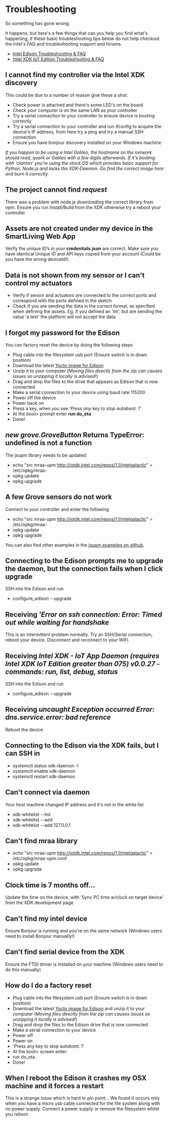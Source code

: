 # Troubleshooting
So something has gone wrong.

It happens, but here's a few things that can you help you find what's happening, if these basic troubleshooting tips below do not help checkout the Intel's FAQ and troubleshooting support and forums.

- [Intel Edison Troubleshooting & FAQ](https://software.intel.com/en-us/articles/intel-edison-troubleshooting-and-faq)
- [Intel XDK IoT Edition Troubleshooting & FAQ](https://software.intel.com/en-us/articles/intel-xdk-iot-edition-troubleshooting-and-faq)

## I cannot find my controller via the Intel XDK discovery
This could be due to a number of reason give these a shot:
- Check power is attached and there's some LED's on the board
- Check your computer is on the same LAN as your controller
- Try a serial connection to your controller to ensure device is booting correctly
- Try a serial connection to your controller and run ifconfig to acquire the device's IP address, from here try a ping and try a manual SSH connection
- Ensure you have bonjour discovery installed on your Windows machine

*If you happen to be using a Intel Galileo, the hostname on the network should read, quark or Galileo with a few digits afterwards. If it's booting with 'clanton' you're using the stock OS which provides basic support for Python, Node.js and lacks the XDK-Daemon. Go find the correct image here and burn it correctly.*


## The project cannot find *request*
There was a problem with node.js downloading the correct library from npm. Ensure you run Install/Build from the XDK otherwise try a reboot your controller 

## Assets are not created under my device in the SmartLiving Web App

Verify the unique ID’s in your **credentials.json** are correct. Make sure you have identical Unique ID and API keys copied from your account (Could be you have the wrong deviceId!).

## Data is not shown from my sensor or I can't control my actuators

- Verify if sensor and actuators are connected to the correct ports and correspond with the ports defined in the sketch 
- Check if you are sending the data in the correct format, as specified when defining the assets. Eg. if you defined an 'int', but are sending the value 'a test' the platform will not accept the data

## I forgot my password for the Edison
You can factory reset the device by doing the following steps

- Plug cable into the filesystem usb port (Ensure switch is in down position)
- Download the latest [Yocto image for Edison](http://downloadmirror.intel.com/24698/eng/edison-image-ww05-15.zip)
- Unzip it to your computer (*Moving files directly from the zip can causes issues so unzipping it locally is advised!*)
- Drag and drop the files to the drive that appears as Edison that is now connected
- Make a serial connection to your device using baud rate 115200
- Power off the device
- Power back on
- Press a key, when you see *'Press any key to stop autoboot: 1'* 
- At the *boot>* prompt enter **run do_ota**
- Done!

## *new grove.GroveButton* Returns TypeError: undefined is not a function  
The jsupm library needs to be updated\:

- echo "src mraa-upm http://iotdk.intel.com/repos/1.1/intelgalactic" > /etc/opkg/mraa-
- opkg update
- opkg upgrade

## A few Grove sensors do not work

Connect to your controller and enter the following

- echo "src mraa-upm http://iotdk.intel.com/repos/1.1/intelgalactic" > /etc/opkg/mraa-
- opkg update
- opkg upgrade

You can also find other examples in the [jsupm examples on github](https://github.com/intel-iot-devkit/upm/tree/master/examples/javascript).


## Connecting to the Edison prompts me to upgrade the daemon, but the connection fails when I click upgrade

SSH into the Edison and run

  - configure_edison --upgrade
  
## Receiving *'Error on ssh connection: Error: Timed out while waiting for handshake*

This is an intermittent problem normally. Try an SSH/Serial connection, reboot your device. Disconnect and reconnect to your WiFi.

## Receiving *Intel XDK - IoT App Daemon (requires Intel XDK IoT Edition greater than 075) v0.0.27 - commands: run, list, debug, status*

SSH into the Edison and run

  - configure_edison --upgrade

## Receiving *uncaught Exception occurred Error: dns.service.error: bad reference* 

Reboot the device 

## Connecting to the Edison via the XDK fails, but I can SSH in

  - systemctl status xdk-daemon -l
  - systemctl enable xdk-daemon
  - systemctl restart xdk-daemon

## Can't connect via daemon
Your host machine changed IP address and it's not in the white list

  - xdk-whitelist --list 
  - xdk-whitelist --add <Your ip address>
  - xdk-whitelist --add 127.0.0.1

## Can't find mraa library

  - echo "src mraa-upm http://iotdk.intel.com/repos/1.1/intelgalactic" > /etc/opkg/mraa-upm.conf
  - opkg update
  - opkg upgrade

## Clock time is 7 months off...
Update the time on the device, with 'Sync PC time w/clock on target device' from the XDK development page

## Can't find my intel device
Ensure Bonjour is running and you're on the same network (Windows users need to install Bonjour manually!)

## Can't find serial device from the XDK
Ensure the FTDI driver is installed on your machine (Windows users need to do this manually)

## How do I do a factory reset

- Plug cable into the filesystem usb port (Ensure switch is in down position)
- Download the latest [Yocto image for Edison](http://downloadmirror.intel.com/24698/eng/edison-image-ww05-15.zip) and unzip it to your computer (*Moving files directly from the zip can causes issues so unzipping it locally is advised!*)
- Drag and drop the files to the Edison drive that is now connected
- Make a serial connection to your device
- Power off
- Power on
- 'Press any key to stop autoboot: 1'
- At the boot> screen enter:
- run do_ota
- Done!

## When I reboot the Edison it crashes my OSX machine and it forces a restart 
This is a strange issue which is hard to pin point... We found it occurs only when you have a micro usb cable connected for the file system along with no power supply. Connect a power supply or remove the filesystem whilst you reboot.

